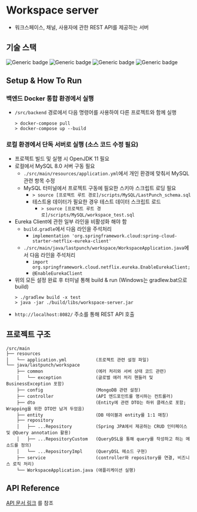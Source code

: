 # Workspace server
- 워크스페이스, 채널, 사용자에 관한 REST API를 제공하는 서버

## 기술 스택
![Generic badge](https://img.shields.io/badge/11-OpenJDK-537E99.svg)
![Generic badge](https://img.shields.io/badge/2.6.2-SpringBoot-6DB33F.svg)
![Generic badge](https://img.shields.io/badge/3.9.13-MySQL-01578B.svg)
![Generic badge](https://img.shields.io/badge/5.0-MongoDB-81C564.svg)

## Setup & How To Run

### 백엔드 Docker 통합 환경에서 실행
- `/src/backend` 경로에서 다음 명령어를 사용하여 다른 프로젝트와 함께 실행
  ```
  > docker-compose pull
  > docker-compose up --build
  ```

### 로컬 환경에서 단독 서버로 실행 (소스 코드 수정 필요)
- 프로젝트 빌드 및 실행 시 OpenJDK 11 필요
- 로컬에서 MySQL 8.0 서버 구동 필요
  - `./src/main/resources/application.yml`에서 개인 환경에 맞춰서 MySQL 관련 항목 수정
  - MySQL 터미널에서 프로젝트 구동에 필요한 스키마 스크립트 로딩 필요
    - `> source [프로젝트 루트 경로]/scripts/MySQL/LastPunch_schema.sql`
    - 테스트용 데이터가 필요한 경우 테스트 데이터 스크립트 로드
      - `> source [프로젝트 루트 경로]/scripts/MySQL/workspace_test.sql`
- Eureka Client에 관한 일부 라인을 비활성화 해야 함
  - `build.gradle`에서 다음 라인을 주석처리
    - `implementation 'org.springframework.cloud:spring-cloud-starter-netflix-eureka-client'`
  - `./src/main/java/lastpunch/workspace/WorkspaceApplication.java`에서 다음 라인을 주석처리
    - `import org.springframework.cloud.netflix.eureka.EnableEurekaClient;`
    - `@EnableEurekaClient`
- 위의 모든 설정 완료 후 터미널 통해 build & run (Windows는 gradlew.bat으로 build)
  ```
  > ./gradlew build -x test
  > java -jar ./build/libs/workspace-server.jar
  ```
- `http://localhost:8082/` 주소를 통해 REST API 호출

## 프로젝트 구조
```
/src/main
├── resources
│   └── application.yml           (프로젝트 관련 설정 파일)
└── java/lastpunch/workspace
    ├── common                    (에러 처리와 서버 상태 코드 관련)
    │   └── exception             (글로벌 에러 처리 핸들러 및 BusinessException 포함)
    ├── config                    (MongoDB 관련 설정)
    ├── controller                (API 엔드포인트를 명시하는 컨트롤러)
    ├── dto                       (Entity에 관련 DTO는 하위 클래스로 포함; Wrapping을 위한 DTO만 남겨 두었음)
    ├── entity                    (DB 테이블과 entity를 1:1 매칭)
    ├── repository
    │   ├── ...Repository         (Spring JPA에서 제공하는 CRUD 인터페이스 및 @Query annotation 활용)
    │   ├── ...RepositoryCustom   (QueryDSL을 통해 query를 작성하고 하는 메소드를 정의)
    │   └── ...RepositoryImpl     (QueryDSL 메소드 구현)
    ├── service                   (controller와 repository를 연결, 비즈니스 로직 처리)
    └── WorkspaceApplication.java (애플리케이션 실행)
```

## API Reference
[API 문서 링크](https://github.com/njsh4261/SGS_Last_Punch/tree/dev/docs/API_references/workspace_apis.md) 를 참조
